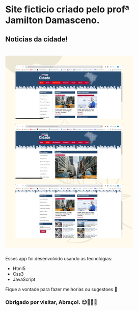 # Site ficticio criado pelo profª Jamilton Damasceno.

## Noticias da cidade!

![imagem de um site ficticio de noticias de uma cidade](image/noticiasCidade.png)
=======
Esses app foi desenvolvido usando as tecnológias:

* Html5
* Css3
* JavaScript

Fique a vontade para fazer melhorias ou sugestoes 🤗

### Obrigado por visitar, Abraço!. 😉🚀🚀🚀
